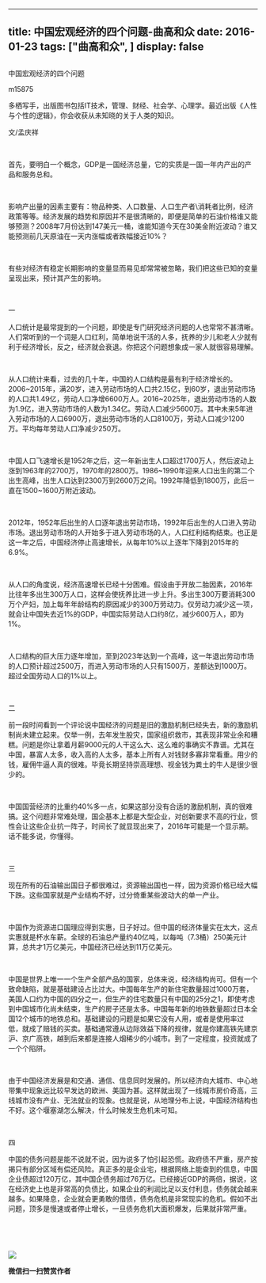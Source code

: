 
---
title:   中国宏观经济的四个问题-曲高和众
date: 2016-01-23
tags: ["曲高和众", ]
display: false
---


## 



中国宏观经济的四个问题




m15875




多栖写手，出版图书包括IT技术，管理、财经、社会学、心理学。最近出版《人性与个性的逻辑》，你会收获从未知晓的关于人类的知识。


文/孟庆祥

&nbsp;

首先，要明白一个概念，GDP是一国经济总量，它的实质是一国一年内产出的产品和服务总和。

&nbsp;

影响产出量的因素主要有：物品种类、人口数量、人口生产者\消耗者比例，经济政策等等。经济发展的趋势和原因并不是很清晰的，即便是简单的石油价格谁又能够预测？2008年7月份达到147美元一桶，谁能知道今天在30美金附近波动？谁又能预测前几天原油在一天内涨幅或者跌幅接近10%？

&nbsp;

有些对经济有稳定长期影响的变量显而易见却常常被忽略，我们把这些已知的变量呈现出来，预计其产生的影响。

&nbsp;

一

人口统计是最常提到的一个问题，即使是专门研究经济问题的人也常常不甚清晰。人们常听到的一个词是人口红利，简单地说干活的人多，抚养的少儿和老人少就有利于经济增长，反之，经济就会衰退。你把这个问题想象成一家人就很容易理解。

&nbsp;

从人口统计来看，过去的几十年，中国的人口结构是最有利于经济增长的。2006~2015年，满20岁，进入劳动市场的人口共2.15亿，到60岁，退出劳动市场的人口共1.49亿，劳动人口净增6600万人。2016~2025年，退出劳动市场的人数为1.9亿，进入劳动市场的人数为1.34亿。劳动人口减少5600万。其中未来5年进入劳动市场的人口6900万，退出劳动市场的人口8100万，劳动人口减少1200万。平均每年劳动人口净减少250万。

&nbsp;

中国人口飞速增长是1952年之后，这一年新出生人口超过1700万人，然后波动上涨到1963年的2700万，1970年的2800万。1986~1990年迎来人口出生的第二个出生高峰，出生人口达到2300万到2600万之间。1992年降低到1800万，此后一直在1500~1600万附近波动。

&nbsp;

2012年，1952年后出生的人口逐年退出劳动市场，1992年后出生的人口进入劳动市场。退出劳动市场的人开始多于进入劳动市场的人，人口红利结构结束。也正是这一年之后，中国经济停止高速增长，从每年10%以上逐年下降到2015年的6.9%。

&nbsp;

从人口的角度说，经济高速增长已经十分困难。假设由于开放二胎因素，2016年比往年多出生300万人口，这样会使抚养比进一步上升。多出生300万要消耗300万个产妇，加上每年年龄结构的原因减少的300万劳动力。仅劳动力减少这一项，就会让中国失去近1%的GDP，中国实际劳动人口约8亿，减少600万人，即为1%。

&nbsp;

人口结构的巨大压力逐年增加，至到2023年达到一个高峰，这一年退出劳动市场的人口预计超过2500万，而进入劳动市场的人只有1500万，差额达到1000万。超过全国劳动人口的1%以上。

&nbsp;

二

前一段时间看到一个评论说中国经济的问题是旧的激励机制已经失去，新的激励机制尚未建立起来。仅举一例，去年发生股灾，国家组织救市，其表现非常业余和糟糕。问题是你让拿着月薪9000元的人干这么大、这么难的事确实不靠谱。尤其在中国，暴富人太多，收入高的人太多，基本上所有人对钱财多寡非常看重。用少的钱，雇佣牛逼人真的很难。毕竟长期坚持崇高理想、视金钱为粪土的牛人是很少很少的。

&nbsp;

中国国营经济的比重约40%多一点，如果这部分没有合适的激励机制，真的很难搞。这个问题非常难处理，国企基本上都是大型企业，对创新要求不高的行业，惯性会让这些企业抗一阵子，时间长了就显现出来了，2016年可能是一个显示期。话不能多说，你懂得。

&nbsp;

三

现在所有的石油输出国日子都很难过，资源输出国也一样，因为资源价格已经大幅下跌。这些国家就是产业结构不好，过分倚重某些波动大的单一产业。

&nbsp;

中国作为资源进口国理应得到实惠，日子好过。但中国的经济体量实在太大，这点实惠就是杯水车薪。全球的石油总产量约40亿吨，以每吨（7.3桶）250美元计算，总共才1万亿美元，中国经济已经达到11万亿美元。

&nbsp;

中国是世界上唯一一个生产全部产品的国家，总体来说，经济结构尚可。但有一个致命缺陷，就是基础建设占比过大。中国每年生产的新住宅数量超过1000万套，美国人口约为中国的四分之一，但生产的住宅数量只有中国的25分之1，即使考虑到中国城市化尚未结束，生产的房子还是太多。中国每年新的地铁数量超过日本全国12个城市的地铁总和。基础建设的问题是如果它没有人用，或者是使用率过低，就成了赔钱的买卖。基础通常遵从边际效益下降的规律，就是你建高铁先建京沪、京广高铁，越到后来都是连接人烟稀少的小城市。到了一定程度，投资就成了一个个陷阱。

&nbsp;

由于中国经济发展是和交通、通信、信息同时发展的。所以经济向大城市、中心地带集中现象远比较早发达的欧洲、美国为甚。这样就出现了一线城市房价奇高，三线城市没有产业、无法就业的现象。也就是说，从地理分布上说，中国经济结构也不好。这个堰塞湖怎么解决，什么时候发生危机未可知。

&nbsp;

四

中国的债务问题是能不说就不说，因为说多了怕引起恐慌。政府债不严重，房产按揭只有部分区域有偿还风险。真正多的是企业宅，根据网络上能查到的信息，中国企业债超过120万亿，其中国企债务超过76万亿。已经接近GDP的两倍，据说，这在经济史上也是非常高的负债比，如果企业的利润比足以支付利息，债务就会越来越多。如果降息，企业就会更勇敢的借债，债务危机是非常现实的危机。假如不出问题，顶多是慢速或者停止增长，一旦债务危机大面积爆发，后果就非常严重。

&nbsp;

&nbsp;

<img data-s="300,640" data-type="jpeg" src="http://mmbiz.qpic.cn/mmbiz/fxGMiaL5Zj1gAtMBdoRAfrkfBNF0WEAG9elY136EMERA8zleoqyibsc68mLpoiagDqkzcRhEo0psRuCqoQbcWg52w/0?wx_fmt=jpeg" data-ratio="1" data-w="430"/>


**微信扫一扫赞赏作者**













